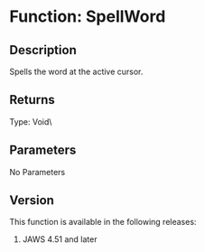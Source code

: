 # Function: SpellWord

## Description

Spells the word at the active cursor.

## Returns

Type: Void\

## Parameters

No Parameters

## Version

This function is available in the following releases:

1.  JAWS 4.51 and later
